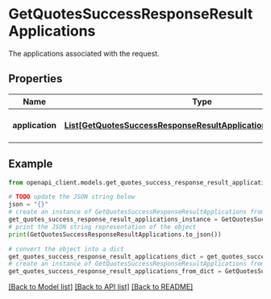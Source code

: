 # GetQuotesSuccessResponseResultApplications

The applications associated with the request.

## Properties

Name | Type | Description | Notes
------------ | ------------- | ------------- | -------------
**application** | [**List[GetQuotesSuccessResponseResultApplicationsApplicationInner]**](GetQuotesSuccessResponseResultApplicationsApplicationInner.md) | A list of application entries. | [optional] 

## Example

```python
from openapi_client.models.get_quotes_success_response_result_applications import GetQuotesSuccessResponseResultApplications

# TODO update the JSON string below
json = "{}"
# create an instance of GetQuotesSuccessResponseResultApplications from a JSON string
get_quotes_success_response_result_applications_instance = GetQuotesSuccessResponseResultApplications.from_json(json)
# print the JSON string representation of the object
print(GetQuotesSuccessResponseResultApplications.to_json())

# convert the object into a dict
get_quotes_success_response_result_applications_dict = get_quotes_success_response_result_applications_instance.to_dict()
# create an instance of GetQuotesSuccessResponseResultApplications from a dict
get_quotes_success_response_result_applications_from_dict = GetQuotesSuccessResponseResultApplications.from_dict(get_quotes_success_response_result_applications_dict)
```
[[Back to Model list]](../README.md#documentation-for-models) [[Back to API list]](../README.md#documentation-for-api-endpoints) [[Back to README]](../README.md)


